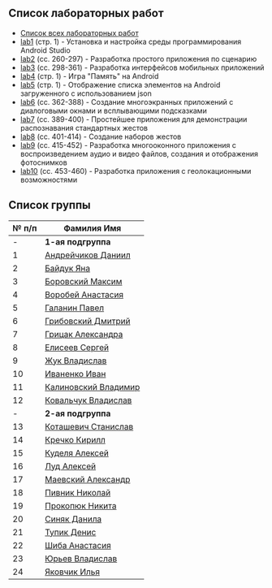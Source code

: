 ## Список лабораторных работ

- [Список всех лабораторных работ](_docs/Лаборатоные%20работы%20Кондратюк%20Брич.docx)
- [lab1](_docs/Лаборатоные%20работы%20Кондратюк%20Брич.docx) (стр. 1) - Установка и настройка среды программирования Android Studio
- [lab2](_docs/umk_android.pdf) (сс. 260-297) - Разработка простого приложения по сценарию
- [lab3](_docs/umk_android.pdf) (сс. 298-361) - Разработка интерфейсов мобильных приложений
- [lab4](_docs/Список%20лабораторных%20работ.docx) (стр. 1) - Игра "Память" на Android
- [lab5](_docs/Список%20лабораторных%20работ.docx) (стр. 1) - Отображение списка элементов на Android загруженного с использованием json
- [lab6](_docs/umk_android.pdf) (сс. 362-388) - Создание многоэкранных приложений с диалоговыми окнами и всплывающими подсказками
- [lab7](_docs/umk_android.pdf) (сс. 389-400) - Простейшее приложения для демонстрации распознавания стандартных жестов
- [lab8](_docs/umk_android.pdf) (сс. 401-414) - Создание наборов жестов
- [lab9](_docs/umk_android.pdf) (сс. 415-452) - Разработка многооконного приложения с воспроизведением аудио и видео файлов, создания и отображения фотоснимков
- [lab10](_docs/umk_android.pdf) (сс. 453-460) - Разработка приложения с геолокационными возможностями

## Список группы

| № п/п | Фамилия Имя                                   |
| ----- | --------------------------------------------- |
| -     | **1-ая подгруппа**                            |
| 1     | [Андрейчиков Даниил](Andreichikov_Daniil)     |
| 2     | [Байдук Яна](Bayduk_Yana)                     |
| 3     | [Боровский Максим ](Borovsky_Maxim)           |
| 4     | [Воробей Анастасия ](Vorobey_Anastasia)       |
| 5     | [Галанин Павел ](Galanin_Pavel)               |
| 6     | [Грибовский Дмитрий ](Gribovsky_Dmitry)       |
| 7     | [Грицак Александра ](Gritsak_Alexandra)       |
| 8     | [Елисеев Сергей ](Eliseev_Sergey)             |
| 9     | [Жук Владислав ](Zhuk_Vladislav)              |
| 10    | [Иваненко Иван ](Ivanenko_Ivan)               |
| 11    | [Калиновский Владимир ](Kalinovsky_Vladimir)  |
| 12    | [Ковальчук Владислав ](Kovalchuk_Vladislav)   |
| -     | **2-ая подгруппа**                            |
| 13    | [Коташевич Станислав ](Kotashevich_Stanislav) |
| 14    | [Кречко Кирилл ](Krechko_Kirill)              |
| 15    | [Куделя Алексей ](Kudelya_Alexey)             |
| 16    | [Луд Алексей ](Lud_Alexey)                    |
| 17    | [Маевский Александр ](Mayevsky_Alexander)     |
| 18    | [Пивник Николай ](Pivnik_Nikolai)             |
| 19    | [Прокопюк Никита ](Prokopyuk_Nikita)          |
| 20    | [Синяк Данила ](Sinyak_Danila)                |
| 21    | [Тупик Денис ](Tupik_Denis)                   |
| 22    | [Шиба Анастасия ](Shiba_Anastasia)            |
| 23    | [Юрьев Владислав ](Yuriev_Vladislav)          |
| 24    | [Яковчик Илья ](Yakovchik_Ilya)               |
